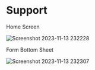 # Support

Home Screen 

![Screenshot 2023-11-13 232228](https://github.com/GalalMohamed312/Support/assets/138633648/8c9e3c78-5daa-4682-891b-c128c0cb6a7a)

Form Bottom Sheet

![Screenshot 2023-11-13 232307](https://github.com/GalalMohamed312/Support/assets/138633648/e201154c-5600-4701-9bc8-9661cb060982)
